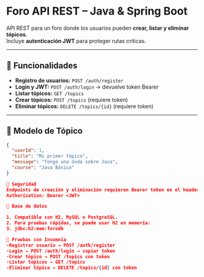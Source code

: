 # Foro API REST – Java & Spring Boot

API REST para un foro donde los usuarios pueden **crear, listar y eliminar tópicos**.  
Incluye **autenticación JWT** para proteger rutas críticas.

---

## 🔹 Funcionalidades

- **Registro de usuarios:** `POST /auth/register`  
- **Login y JWT:** `POST /auth/login` → devuelve token Bearer  
- **Listar tópicos:** `GET /topics`  
- **Crear tópicos:** `POST /topics` (requiere token)  
- **Eliminar tópicos:** `DELETE /topics/{id}` (requiere token)  

---

## 🔹 Modelo de Tópico
```json
{
  "userId": 1,
  "title": "Mi primer tópico",
  "message": "Tengo una duda sobre Java",
  "course": "Java Básico"
}

🔹 Seguridad
Endpoints de creación y eliminación requieren Bearer token en el header:
Authorization: Bearer <JWT>

🔹 Base de datos

1. Compatible con H2, MySQL o PostgreSQL.
2. Para pruebas rápidas, se puede usar H2 en memoria:
3. jdbc:h2:mem:forodb

🔹 Pruebas con Insomnia
-Registrar usuario → POST /auth/register
-Login → POST /auth/login → copiar token
-Crear tópico → POST /topics con token
-Listar tópicos → GET /topics
-Eliminar tópico → DELETE /topics/{id} con token
